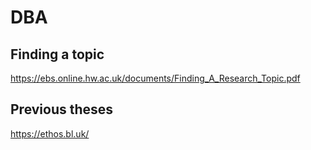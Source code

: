 # DBA

## Finding a topic
https://ebs.online.hw.ac.uk/documents/Finding_A_Research_Topic.pdf

## Previous theses
https://ethos.bl.uk/
